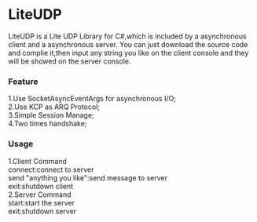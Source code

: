 # LiteUDP
LiteUDP is a Lite UDP Library for C#,which is included by a asynchronous client and a asynchronous server.
You can just download the source code and complie it,then input any string you like on the client console and they will be showed on the server console.
### Feature
1.Use SocketAsyncEventArgs for asynchronous I/O;<br>
2.Use KCP as ARQ Protocol;<br>
3.Simple Session Manage;<br>
4.Two times handshake;<br>
### Usage
1.Client Command<br>
connect:connect to server<br>
send "anything you like":send message to server<br>
exit:shutdown client<br>
2.Server Command<br>
start:start the server<br>
exit:shutdown server<br>

